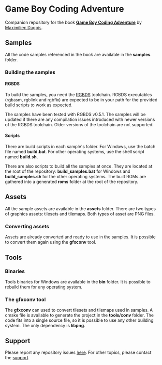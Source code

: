# Game Boy Coding Adventure

Companion repository for the book [**Game Boy Coding Adventure**](https://mdagois.gumroad.com/l/CODQn) by [Maximilien Dagois](https://mdagois.gumroad.com/).

## Samples

All the code samples referenced in the book are available in the **samples** folder.

### Building the samples

#### RGBDS

To build the samples, you need the [RGBDS](https://rgbds.gbdev.io/) toolchain.
RGBDS executables (rgbasm, rgblink and rgbfix) are expected to be in your path for the provided build scripts to work as expected.

The samples have been tested with RGBDS v0.5.1.
The samples will be updated if there are any compilation issues introduced with newer versions of the RGBDS toolchain.
Older versions of the toolchain are not supported.

#### Scripts

There are build scripts in each sample's folder.
For Windows, use the batch file named **build.bat**.
For other operating systems, use the shell script named **build.sh**.

There are also scripts to build all the samples at once.
They are located at the root of the repository: **build_samples.bat** for Windows and **build_samples.sh** for the other operating systems.
The built ROMs are gathered into a generated **roms** folder at the root of the repository.

## Assets

All the sample assets are available in the **assets** folder.
There are two types of graphics assets: tilesets and tilemaps.
Both types of asset are PNG files.

### Converting assets

Assets are already converted and ready to use in the samples.
It is possible to convert them again using the **gfxconv** tool.

## Tools

### Binaries

Tools binaries for Windows are available in the **bin** folder.
It is possible to rebuild them for any operating system.

### The gfxconv tool

The **gfxconv** can used to convert tilesets and tilemaps used in samples.
A cmake file is available to generate the project in the **tools/conv** folder.
The code fits into a single source file, so it is possible to use any other building system.
The only dependency is **libpng**.

## Support

Please report any repository issues [here](https://github.com/mdagois/gca/issues).
For other topics, please contact the [support](support@codingadventures.xyz).

